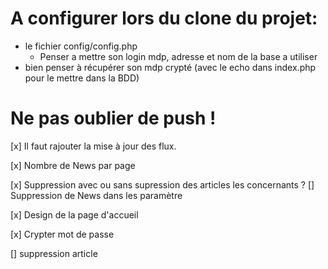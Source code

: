 # A configurer lors du clone du projet:
- le fichier config/config.php 
    - Penser a mettre son login mdp, adresse et nom de la base a utiliser
- bien penser à récupérer son mdp crypté (avec le echo dans index.php pour le mettre dans la BDD)

# Ne pas oublier de push !


[x] Il faut rajouter la mise à jour des flux. 

[x] Nombre de News par page

[x] Suppression avec ou sans supression des articles les concernants ? 
[] Suppression de News dans les paramètre

[x] Design de la page d'accueil

[x] Crypter mot de passe

[] suppression article
